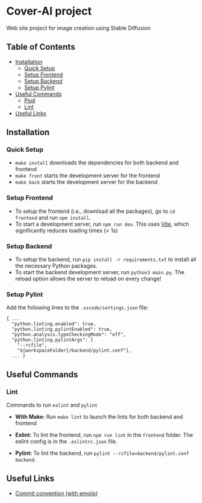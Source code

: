 # Cover-AI project

Web site project for image creation using Stable Diffusion

## Table of Contents
* [Installation](#installation)
    * [Quick Setup](#quick-setup)
    * [Setup Frontend](#setup-frontend)
    * [Setup Backend](#setup-backend)
    * [Setup Pylint](#setup-pylint)
* [Useful Commands](#useful-commands)
    * [Psql](#psql)
    * [Lint](#lint)
* [Useful Links](#useful-links)

## Installation

### Quick Setup
* `make install` downloads the dependencies for both backend and frontend
* `make front` starts the development server for the frontend
* `make back` starts the development server for the backend

### Setup Frontend
* To setup the frontend (i.e., download all the packages), go to `cd frontend` and run `npm install`.
* To start a development server, run `npm run dev`.
This uses [Vite](https://vitejs.dev/), which significantly reduces loading times (< 1s)

### Setup Backend
* To setup the backend, run `pip install -r requirements.txt` to install all the necessary Python packages.
* To start the backend development server, run `python3 main.py`. The reload option allows the server to reload on every change!

### Setup Pylint

Add the following lines to the `.vscode/settings.json` file:
```
{ ...
  "python.linting.enabled": true,
  "python.linting.pylintEnabled": true,
  "python.analysis.typeCheckingMode": "off",
  "python.linting.pylintArgs": [
    "--rcfile",
    "${workspaceFolder}/backend/pylint.conf"],
  ... }
```

## Useful Commands

### Lint
Commands to run `eslint` and `pylint`
* **With Make:**
Run `make lint` to launch the lints for both backend and frontend

* **Eslint:**
To lint the frontend, run `npm run lint` in the `frontend` folder.
The eslint config is in the `.eslintrc.json` file.

* **Pylint:**
To lint the backend, run `pylint --rcfile=backend/pylint.conf backend`.<br>

## Useful Links
* [Commit convention (with emojis)](https://github.com/kazupon/git-commit-message-convention/blob/master/README.md)

